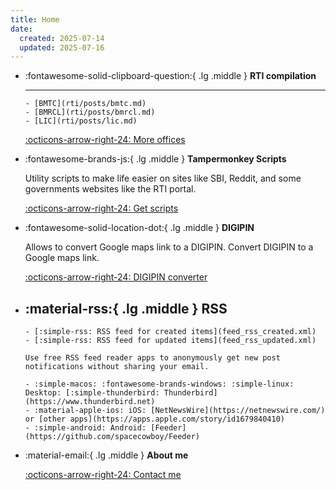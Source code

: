 ```yaml
---
title: Home
date:
  created: 2025-07-14
  updated: 2025-07-16
---
```


<div class="grid cards" markdown>

- :fontawesome-solid-clipboard-question:{ .lg .middle } __RTI compilation__
  
    -----

      - [BMTC](rti/posts/bmtc.md)
      - [BMRCL](rti/posts/bmrcl.md)
      - [LIC](rti/posts/lic.md)

    [:octicons-arrow-right-24: More offices](rti/index.md)

- :fontawesome-brands-js:{ .lg .middle } __Tampermonkey Scripts__

    Utility scripts to make life easier on sites like SBI, Reddit, and some governments websites like the RTI portal.

    [:octicons-arrow-right-24: Get scripts](tampermonkey/index.md)


- :fontawesome-solid-location-dot:{ .lg .middle } __DIGIPIN__

    Allows to convert Google maps link to a DIGIPIN. Convert DIGIPIN to a Google maps link.

    [:octicons-arrow-right-24: DIGIPIN converter](digipin/index.md)

- :material-rss:{ .lg .middle } __RSS__
    ----
    
      - [:simple-rss: RSS feed for created items](feed_rss_created.xml) 
      - [:simple-rss: RSS feed for updated items](feed_rss_updated.xml)

      Use free RSS feed reader apps to anonymously get new post notifications without sharing your email.

      - :simple-macos: :fontawesome-brands-windows: :simple-linux: Desktop: [:simple-thunderbird: Thunderbird](https://www.thunderbird.net)
      - :material-apple-ios: iOS: [NetNewsWire](https://netnewswire.com/) or [other apps](https://apps.apple.com/story/id1679840410)
      - :simple-android: Android: [Feeder](https://github.com/spacecowboy/Feeder)

- :material-email:{ .lg .middle } __About me__

    [:octicons-arrow-right-24: Contact me](about.md)

</div>
